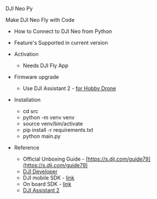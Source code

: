 DJI Neo Py

Make DJI Neo Fly with Code

- How to Connect to DJI Neo from Python
- Feature's Supported in current version


- Activation
    - Needs DJI Fly App 
- Firmware upgrade
    - Use DJI Assistant 2 - [for Hobby Drone ](https://www.dji.com/de/neo/downloads)


- Installation
    - cd src
    - python -m venv venv
    - source venv/bin/activate
    - pip install -r requirements.txt
    - python main.py


- Reference
    - Official Unboxing Guide - [https://s.dji.com/guide79](https://s.dji.com/guide79)
    - [DJI Developer](https://developer.dji.com/)
    - DJI mobile SDK - [link](https://developer.dji.com/mobile-sdk/)
    - On board SDK - [link](https://developer.dji.com/onboard-sdk/)
    - [DJI Assistant 2](https://www.dji.com/de/downloads/softwares/dji-assistant-2-consumer-drones-series)